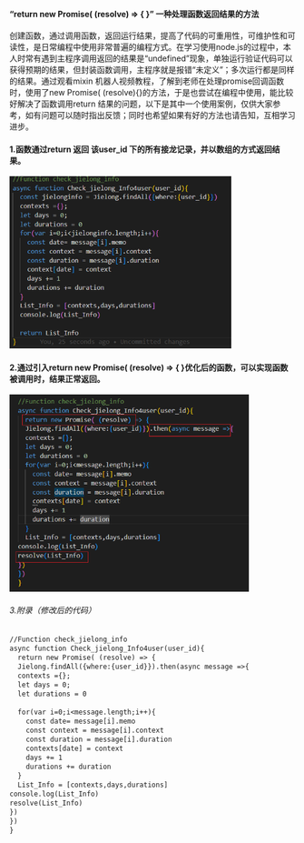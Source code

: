 #### “return new Promise( (resolve) => { }” 一种处理函数返回结果的方法

​    创建函数，通过调用函数，返回运行结果，提高了代码的可重用性，可维护性和可读性，是日常编程中使用非常普遍的编程方式。在学习使用node.js的过程中，本人时常有遇到主程序调用返回的结果是“undefined”现象，单独运行验证代码可以获得预期的结果，但封装函数调用，主程序就是报错“未定义”；多次运行都是同样的结果。通过观看mixin 机器人视频教程，了解到老师在处理promise回调函数时，使用了new Promise( (resolve){}的方法，于是也尝试在编程中使用，能比较好解决了函数调用return 结果的问题，以下是其中一个使用案例，仅供大家参考，如有问题可以随时指出反馈；同时也希望如果有好的方法也请告知，互相学习进步。

#### 1.函数通过return 返回 该user_id 下的所有接龙记录，并以数组的方式返回结果。

<img src="https://raw.githubusercontent.com/Dada01Github/images/master/image-20230722230905931.png" alt="image-20230722230905931" style="zoom:67%;" />

#### 2.通过引入return new Promise( (resolve) => { }优化后的函数，可以实现函数被调用时，结果正常返回。

<img src="https://raw.githubusercontent.com/Dada01Github/images/master/image-20230722225947905.png" alt="image-20230722225947905" style="zoom: 67%;" />

###### 3.附录（修改后的代码）

```
//Function check_jielong_info
async function Check_jielong_Info4user(user_id){
  return new Promise( (resolve) => {
  Jielong.findAll({where:{user_id}}).then(async message =>{  
  contexts ={};
  let days = 0;
  let durations = 0
  
  for(var i=0;i<message.length;i++){
    const date= message[i].memo
    const context = message[i].context
    const duration = message[i].duration
    contexts[date] = context
    days += 1
    durations += duration
  }
  List_Info = [contexts,days,durations]
console.log(List_Info)
resolve(List_Info)
})
})
}
```

